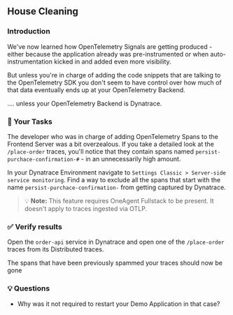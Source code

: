 ## House Cleaning

### Introduction

We've now learned how OpenTelemetry Signals are getting produced - either because the application already was pre-instrumented or when auto-instrumentation kicked in and added even more visibility.

But unless you're in charge of adding the code snippets that are talking to the OpenTelemetry SDK you don't seem to have control over how much of that data eventually ends up at your OpenTelemetry Backend.

.... unless your OpenTelemetry Backend is Dynatrace.

### 📌 Your Tasks

The developer who was in charge of adding OpenTelemetry Spans to the Frontend Server was a bit overzealous. If you take a detailed look at the `/place-order` traces, you'll notice that they contain spans named `persist-purchace-confirmation-#` - in an unnecessarily high amount.

In your Dynatrace Environment navigate to `Settings Classic > Server-side service monitoring`.
Find a way to exclude all the spans that start with the name `persist-purchace-confirmation-` from getting captured by Dynatrace.

> 💡 **Note:** This feature requires OneAgent Fullstack to be present. It doesn't apply to traces ingested via OTLP.

### ✅ Verify results

Open the `order-api` service in Dynatrace and open one of the `/place-order` traces from its Distributed traces. 

The spans that have been previously spammed your traces should now be gone

### 💡 Questions
* Why was it not required to restart your Demo Application in that case?

